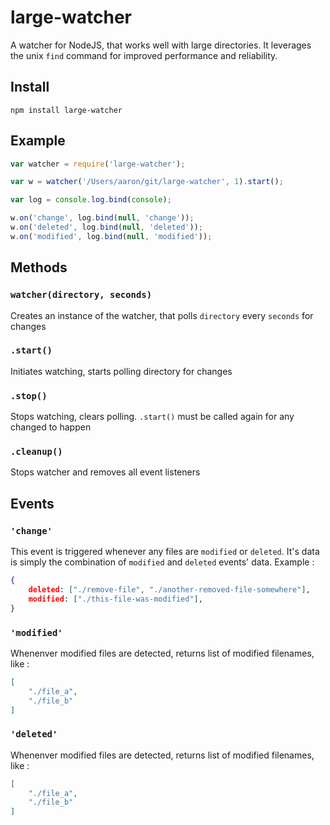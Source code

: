 large-watcher
=============

A watcher for NodeJS, that works well with large directories. It leverages the unix `find` command for improved performance and reliability.


## Install

```
npm install large-watcher
```


## Example

```js
var watcher = require('large-watcher');

var w = watcher('/Users/aaron/git/large-watcher', 1).start();

var log = console.log.bind(console);

w.on('change', log.bind(null, 'change'));
w.on('deleted', log.bind(null, 'deleted'));
w.on('modified', log.bind(null, 'modified'));
```


## Methods

### `watcher(directory, seconds)`
Creates an instance of the watcher, that polls `directory` every `seconds` for changes

### `.start()`
Initiates watching, starts polling directory for changes

### `.stop()`
Stops watching, clears polling. `.start()` must be called again for any changed to happen

### `.cleanup()`
Stops watcher and removes all event listeners


## Events

### `'change'`
This event is triggered whenever any files are `modified` or `deleted`. It's data is simply the combination of `modified` and `deleted` events' data. Example :

```json
{
    deleted: ["./remove-file", "./another-removed-file-somewhere"],
    modified: ["./this-file-was-modified"],
}
```

### `'modified'`
Whenenver modified files are detected, returns list of modified filenames, like :

```json
[
    "./file_a",
    "./file_b"
]
```

### `'deleted'`
Whenenver modified files are detected, returns list of modified filenames, like :

```json
[
    "./file_a",
    "./file_b"
]
```
